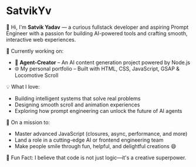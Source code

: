 # SatvikYv
👋 Hi, I'm **Satvik Yadav** — a curious fullstack developer and aspiring Prompt Engineer with a passion for building AI-powered tools and crafting smooth, interactive web experiences.

🔧 Currently working on:
- 🤖 **Agent-Creator** – An AI content generation project powered by Node.js
- 🌐 My personal portfolio – Built with HTML, CSS, JavaScript, GSAP & Locomotive Scroll

💡 What I love:
- Building intelligent systems that solve real problems
- Designing smooth scroll and animation experiences
- Exploring how prompt engineering can unlock the future of AI agents

🎯 On a mission to:
- Master advanced JavaScript (closures, async, performance, and more)
- Land a role in a cutting-edge AI or frontend engineering team
- Make people smile through fun, helpful, and delightful creations 😄


🧠 Fun Fact: I believe that code is not just logic—it's a creative superpower.

